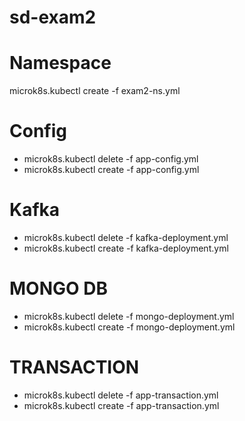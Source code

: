 # sd-exam2
# Namespace
microk8s.kubectl create -f exam2-ns.yml

# Config
- microk8s.kubectl delete -f app-config.yml
- microk8s.kubectl create -f app-config.yml

# Kafka
- microk8s.kubectl delete -f kafka-deployment.yml
- microk8s.kubectl create -f kafka-deployment.yml

# MONGO DB
- microk8s.kubectl delete -f mongo-deployment.yml
- microk8s.kubectl create -f mongo-deployment.yml

# TRANSACTION
- microk8s.kubectl delete -f app-transaction.yml
- microk8s.kubectl create -f app-transaction.yml